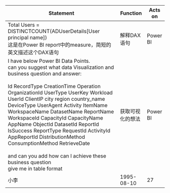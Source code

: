 | Statement                                                | Function        | Acts on    |
| -------------------------------------------------------- | --------------- | ---------- |
| Total Users = DISTINCTCOUNT(ADUserDetails[User principal name])<br>这是在Power BI report中的measure，简短的英文描述这个DAX语句 | 解释DAX语句        | Power BI    |
| I have below Power BI Data Points.<br>can you suggest what data Visualization and business question and answer:<br><br>Id	RecordType	CreationTime	Operation	OrganizationId	UserType	UserKey	Workload	UserId	ClientIP	city	region	country_name	DeviceType	UserAgent	Activity	ItemName	WorkspaceName	DatasetName	ReportName	WorkspaceId	CapacityId	CapacityName	AppName	ObjectId	DatasetId	ReportId	IsSuccess	ReportType	RequestId	ActivityId	AppReportId	DistributionMethod	ConsumptionMethod	RetrieveDate<br><br>and can you add how can I achieve these business question<br>give me in table format   | 获取可视化的想法   | Power BI   |
| 小李   | 1995-08-10   | 27   |
